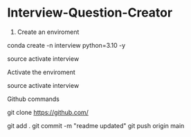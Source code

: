 # Interview-Question-Creator
1. Create an enviroment

conda create -n interview python=3.10 -y

source activate interview

Activate the enviroment

source activate interview

Github commands

git clone https://github.com/

git add .
git commit -m "readme updated"
git push origin main